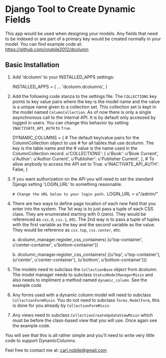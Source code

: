 Django Tool to Create Dynamic Fields
====================================

This app would be used when designing your models. Any fields that need to be
indexed or are part of a primary key would be created normally in your model.
You can find example code at: https://github.com/cnobile2012/dcolumn

Basic Installation
------------------

 1. Add 'dcolumn' to your INSTALLED_APPS settings:

    INSTALLED_APPS = (
        ...
        'dcolumn.dcolumns',
        )

 2. Add the following code stanza to the settings file. The `COLLECTIONS` key
    points to key value pairs where the key is the model name and the value
    is a unique name given to a collection set. This collection set is kept
    in the model named `ColumnCollection`. As of now there is only a single
    asynchronous call to the internal API. It is by default only accessed by
    logged in users. You can change this behavior by setting
    `INACTIVATE_API_AUTH` to `True`.

    DYNAMIC_COLUMNS = {
        # The default key/value pairs for the ColumnCollection object to use
        # for all tables that use dcolumn. The key is the table name and the
        # value is the name used in the ColumnCollection record.
        u'COLLECTIONS': {
            u'Book': u'Book Current',
            u'Author': u'Author Current',
            u'Publisher': u'Publisher Current',
            },
        # To allow anybody to access the API set to True.
        u'INACTIVATE_API_AUTH': False,
        }

 3. If you want authorization on the API you will need to set the standard
    Django setting 'LOGIN_URL' to something reasonable.

    `# Change the URL below to your login path.`
    LOGIN_URL = u"/admin/"

 4. There are two ways to define page location of each new field that you
    enter into the system. The 1st way is to just pass a tuple of each CSS
    class. They are enumerated starting with 0 (zero). They would be
    referenced as `css.0`, `css.1`, etc. The 2nd way is to pass a tuple of
    tuples with the first variable as the key and the second variable as the
    value. They would be reference as `css.top`, `css.center`, etc.

    a. dcolumn_manager.register_css_containers(
           (u'top-container', u'center-container', u'bottom-container'))

    b. dcolumn_manager.register_css_containers(
           ((u'top', u'top-container'),
            (u'center', u'center-container'),
            (u'bottom', u'bottom-container')))

 5. The models need to subclass the `CollectionBase` object from dcolumn. The
    model manager needs to subclass `StatusModelManagerMixin` and also needs
    to impliment a method named `dynamic_column`. See the example code 

 6. Any forms used with a dynamic column model will need to subclass
    `CollectionFormMixin`. You do not need to subclass `forms.ModelForm`, this
    is done for you already by `CollectionFormMixin`.

 7. Any views need to subclass `CollectionCreateUpdateViewMixin` which must be
    before the class-based view that you will use. Once again see the example
    code.

You will see that this is all rather simple and you'll need to write very
little code to support DynamicColumns.

Feel free to contact me at: carl.nobile@gmail.com
